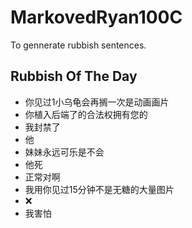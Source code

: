 # MarkovedRyan100C
To gennerate rubbish sentences.
## Rubbish Of The Day
- 你见过1小乌龟会再搁一次是动画画片
- 你植入后端了的合法权拥有您的
- 我封禁了
- 他
- 妹妹永远可乐是不会
- 他死
- 正常对啊
- 我用你见过15分钟不是无糖的大量图片
- ❌️
- 我害怕
